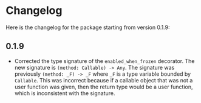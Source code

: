 
# Changelog

Here is the changelog for the package starting from version 0.1.9:

## 0.1.9

- Corrected the type signature of the `enabled_when_frozen` decorator. The new
  signature is `(method: Callable) -> Any`. The signature was previously
  `(method: _F) -> _F` where `_F` is a type variable bounded by `Callable`.
  This was incorrect because if a callable object that was not a user function
  was given, then the return type would be a user function, which is
  inconsistent with the signature.
